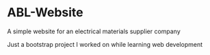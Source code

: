 # ABL-Website
A simple website for an electrical materials supplier  company

<p>Just a bootstrap project I worked on while learning web development</p>

